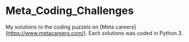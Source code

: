 # Meta_Coding_Challenges
My solutions to the coding puzzels on [Meta careers] (https://www.metacareers.com/). Each solutions was coded in Python 3.
